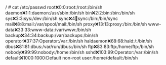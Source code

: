 / # cat /etc/passwd 
root:x:0:0:root:/root:/bin/sh
daemon:x:1:1:daemon:/usr/sbin:/bin/sh
bin:x:2:2:bin:/bin:/bin/sh
sys:x:3:3:sys:/dev:/bin/sh
sync:x:4:100:sync:/bin:/bin/sync
mail:x:8:8:mail:/var/spool/mail:/bin/sh
proxy:x:13:13:proxy:/bin:/bin/sh
www-data:x:33:33:www-data:/var/www:/bin/sh
backup:x:34:34:backup:/var/backups:/bin/sh
operator:x:37:37:Operator:/var:/bin/sh
haldaemon:x:68:68:hald:/:/bin/sh
dbus:x:81:81:dbus:/var/run/dbus:/bin/sh
ftp:x:83:83:ftp:/home/ftp:/bin/sh
nobody:x:99:99:nobody:/home:/bin/sh
sshd:x:103:99:Operator:/var:/bin/sh
default:x:1000:1000:Default non-root user:/home/default:/bin/sh